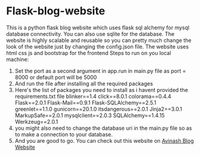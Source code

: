 # Flask-blog-website
This is a python flask blog website which uses flask sql alchemy for mysql database connectivity.
You can also use sqlite for the database.
The website is highly scalable and reusable so you can pretty much change the look of the website just by changing the config.json file.
The website uses html css js and bootstrap for the frontend
Steps to run on you local machine:
1. Set the port as a second argument in app.run in main.py file as port = 8000 or default port will be 5000
2. And run the file after installing all the required packages 
3. Here's the list of packages you need to install as i havent provided the requirements.txt file 
      blinker==1.4
      click==8.0.1
      colorama==0.4.4
      Flask==2.0.1
      Flask-Mail==0.9.1
      Flask-SQLAlchemy==2.5.1
      greenlet==1.1.0
      gunicorn==20.1.0
      itsdangerous==2.0.1
      Jinja2==3.0.1
      MarkupSafe==2.0.1
      mysqlclient==2.0.3
      SQLAlchemy==1.4.15
      Werkzeug==2.0.1
4. you might also need to change the database uri in the main.py file so as to make  a connection to your database.
5. And you are good to go.
You can check out this website on [Avinash Blog Website](https://avinash-blog-website.herokuapp.com)
